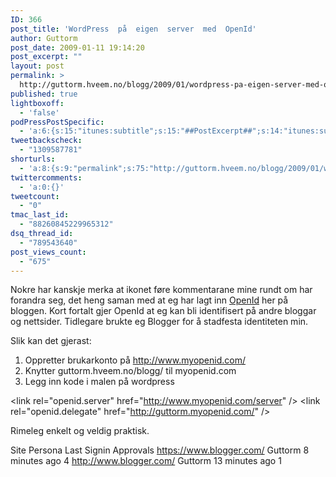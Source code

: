 ```yaml
---
ID: 366
post_title: 'WordPress  på  eigen  server  med  OpenId'
author: Guttorm
post_date: 2009-01-11 19:14:20
post_excerpt: ""
layout: post
permalink: >
  http://guttorm.hveem.no/blogg/2009/01/wordpress-pa-eigen-server-med-openid/
published: true
lightboxoff:
  - 'false'
podPressPostSpecific:
  - 'a:6:{s:15:"itunes:subtitle";s:15:"##PostExcerpt##";s:14:"itunes:summary";s:15:"##PostExcerpt##";s:15:"itunes:keywords";s:17:"##WordPressCats##";s:13:"itunes:author";s:10:"##Global##";s:15:"itunes:explicit";s:7:"Default";s:12:"itunes:block";s:7:"Default";}'
tweetbackscheck:
  - "1309587781"
shorturls:
  - 'a:8:{s:9:"permalink";s:75:"http://guttorm.hveem.no/blogg/2009/01/wordpress-pa-eigen-server-med-openid/";s:7:"tinyurl";s:25:"http://tinyurl.com/77x48e";s:4:"isgd";s:17:"http://is.gd/gFLs";s:5:"bitly";s:18:"http://bit.ly/BTcf";s:5:"snipr";s:22:"http://snipr.com/ago4q";s:5:"snurl";s:22:"http://snurl.com/ago4q";s:7:"snipurl";s:24:"http://snipurl.com/ago4q";s:4:"trim";s:17:"http://tr.im/b8k0";}'
twittercomments:
  - 'a:0:{}'
tweetcount:
  - "0"
tmac_last_id:
  - "88260845229965312"
dsq_thread_id:
  - "789543640"
post_views_count:
  - "675"
---
```

Nokre har kanskje merka at ikonet føre kommentarane mine rundt om har forandra seg, det heng saman med at eg har lagt inn <a href="http://no.wikipedia.org/wiki/OpenID">OpenId</a> her på bloggen. Kort fortalt gjer OpenId at eg kan bli identifisert på andre bloggar og nettsider. Tidlegare brukte eg Blogger for å stadfesta identiteten min.

Slik kan det gjerast:

1. Oppretter brukarkonto på http://www.myopenid.com/
2. Knytter guttorm.hveem.no/blogg/ til myopenid.com
3. Legg inn kode i malen på wordpress

&lt;link rel="openid.server" href="http://www.myopenid.com/server" /&gt;
&lt;link rel="openid.delegate" href="http://guttorm.myopenid.com/" /&gt;

Rimeleg enkelt og veldig praktisk.

Site 		Persona 	Last Signin 	 Approvals
https://www.blogger.com/ Guttorm 	8 minutes ago	4
http://www.blogger.com/  Guttorm 	13 minutes ago	1